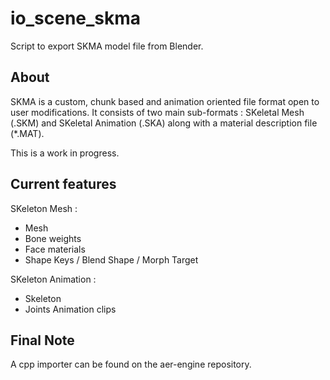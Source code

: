 io_scene_skma
================

Script to export SKMA model file from Blender.


About
---------------------------------

SKMA is a custom, chunk based and animation oriented file format open to user modifications.
It consists of two main sub-formats : SKeletal Mesh (.SKM) and SKeletal Animation (.SKA) along with a material description file (*.MAT).

This is a work in progress.


Current features
---------------------------------

SKeleton Mesh :
  - Mesh
  - Bone weights
  - Face materials
  - Shape Keys / Blend Shape / Morph Target

SKeleton Animation :
  - Skeleton
  - Joints Animation clips


Final Note
---------------------------------

A cpp importer can be found on the aer-engine repository.

